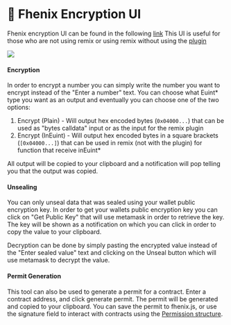 # 🔐 Fhenix Encryption UI

Fhenix encryption UI can be found in the following [link](https://encrypt.fhenix.zone/)
This UI is useful for those who are not using remix or using remix without using the [plugin](Fhenix-Remix-Plugin.md)

![](/img/encui.png)

#### Encryption

In order to encrypt a number you can simply write the number you want to encrypt instead of the "Enter a number" text.
You can choose what Euint\* type you want as an output and eventually you can choose one of the two options:

1. Encrypt (Plain) - Will output hex encoded bytes (`0x04000...`) that can be used as "bytes calldata" input or as the input for the remix plugin
2. Encrypt (InEuint) - Will output hex encoded bytes in a square brackets (`[0x04000...]`) that can be used in remix (not with the plugin) for function that receive inEuint\*

All output will be copied to your clipboard and a notification will pop telling you that the output was copied.

#### Unsealing

You can only unseal data that was sealed using your wallet public encryption key.
In order to get your wallets public encryption key you can click on "Get Public Key" that will use metamask in order to retrieve the key. The key will be shown as a notification on which you can click in order to copy the value to your clipboard.

Decryption can be done by simply pasting the encrypted value instead of the "Enter sealed value" text and clicking on the Unseal button which will use metamask to decrypt the value.

#### Permit Generation

This tool can also be used to generate a permit for a contract. Enter a contract address, and click generate permit.
The permit will be generated and copied to your clipboard. You can save the permit to fhenix.js, or use the signature field to interact with contracts using the [Permission structure](../Writing%20Smart%20Contracts/Permissions.md).